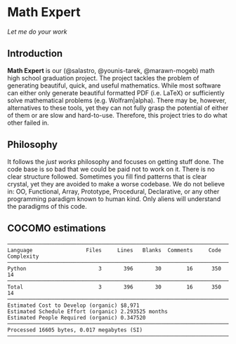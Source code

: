 # Math Expert
*Let me do your work*

## Introduction
**Math Expert** is our (@salastro, @younis-tarek, @marawn-mogeb) math high
school graduation project. The project tackles the problem of generating
beautiful, quick, and useful mathematics. While most software can either only
generate beautiful formatted PDF (i.e. LaTeX) or sufficiently solve
mathematical problems (e.g. Wolfram|alpha). There may be, however, alternatives
to these tools, yet they can not fully grasp the potential of either of them
or are slow and hard-to-use. Therefore, this project tries to do what other
failed in.

## Philosophy
It follows the *just works* philosophy and focuses on getting stuff done. The
code base is so bad that we could be paid not to work on it. There is no clear
structure followed. Sometimes you fill find patterns that is clear crystal, yet
they are avoided to make a worse codebase. We do not believe in: OO,
Functional, Array, Prototype, Procedural, Declarative, or any other programming
paradigm known to human kind. Only aliens will understand the paradigms of this
code.

## COCOMO estimations
```
───────────────────────────────────────────────────────────────────────────────
Language                 Files     Lines   Blanks  Comments     Code Complexity
───────────────────────────────────────────────────────────────────────────────
Python                       3       396       30        16      350         14
───────────────────────────────────────────────────────────────────────────────
Total                        3       396       30        16      350         14
───────────────────────────────────────────────────────────────────────────────
Estimated Cost to Develop (organic) $8,971
Estimated Schedule Effort (organic) 2.293525 months
Estimated People Required (organic) 0.347520
───────────────────────────────────────────────────────────────────────────────
Processed 16605 bytes, 0.017 megabytes (SI)
───────────────────────────────────────────────────────────────────────────────

```
